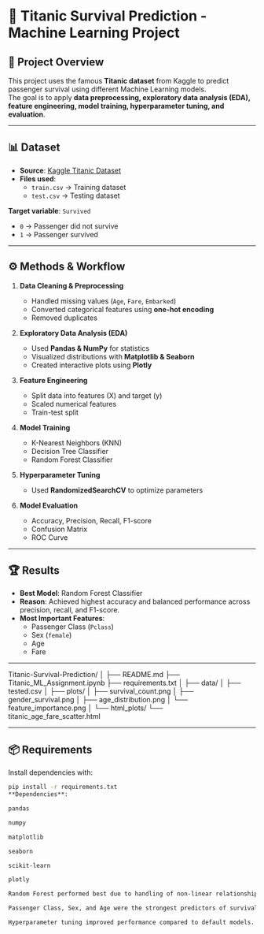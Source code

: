 # 🚢 Titanic Survival Prediction - Machine Learning Project

## 📌 Project Overview
This project uses the famous **Titanic dataset** from Kaggle to predict passenger survival using different Machine Learning models.  
The goal is to apply **data preprocessing, exploratory data analysis (EDA), feature engineering, model training, hyperparameter tuning, and evaluation**.

---

## 📊 Dataset
- **Source**: [Kaggle Titanic Dataset](https://www.kaggle.com/c/titanic/data)  
- **Files used**:
  - `train.csv` → Training dataset  
  - `test.csv` → Testing dataset  

**Target variable**: `Survived`  
- `0` → Passenger did not survive  
- `1` → Passenger survived  

---

## ⚙️ Methods & Workflow
1. **Data Cleaning & Preprocessing**  
   - Handled missing values (`Age`, `Fare`, `Embarked`)  
   - Converted categorical features using **one-hot encoding**  
   - Removed duplicates  

2. **Exploratory Data Analysis (EDA)**  
   - Used **Pandas & NumPy** for statistics  
   - Visualized distributions with **Matplotlib & Seaborn**  
   - Created interactive plots using **Plotly**  

3. **Feature Engineering**  
   - Split data into features (X) and target (y)  
   - Scaled numerical features  
   - Train-test split  

4. **Model Training**  
   - K-Nearest Neighbors (KNN)  
   - Decision Tree Classifier  
   - Random Forest Classifier  

5. **Hyperparameter Tuning**  
   - Used **RandomizedSearchCV** to optimize parameters  

6. **Model Evaluation**  
   - Accuracy, Precision, Recall, F1-score  
   - Confusion Matrix  
   - ROC Curve  

---

## 🏆 Results
- **Best Model**: Random Forest Classifier  
- **Reason**: Achieved highest accuracy and balanced performance across precision, recall, and F1-score.  
- **Most Important Features**:
  - Passenger Class (`Pclass`)  
  - Sex (`female`)  
  - Age  
  - Fare
    

---
Titanic-Survival-Prediction/
│
├── README.md
├── Titanic_ML_Assignment.ipynb
├── requirements.txt
│
├── data/
│ ├── tested.csv
│
├── plots/
│ ├── survival_count.png
│ ├── gender_survival.png
│ ├── age_distribution.png
│ └── feature_importance.png
│
└── html_plots/
└── titanic_age_fare_scatter.html


---

## 📦 Requirements
Install dependencies with:
```bash
pip install -r requirements.txt
**Dependencies**:

pandas

numpy

matplotlib

seaborn

scikit-learn

plotly

Random Forest performed best due to handling of non-linear relationships and feature importance.

Passenger Class, Sex, and Age were the strongest predictors of survival.

Hyperparameter tuning improved performance compared to default models.


